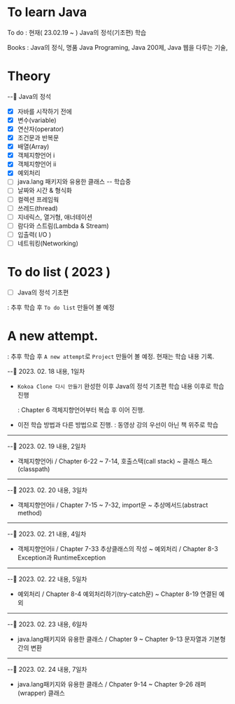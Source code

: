 # To learn Java

To do : 현재( 23.02.19 ~ ) Java의 정석(기초편) 학습

Books : Java의 정식, 명품 Java Programing, Java 200제, Java 웹을 다루는 기술,

# Theory

--🍭 Java의 정석

- [x] 자바를 시작하기 전에
- [x] 변수(variable)
- [x] 연산자(operator)
- [x] 조건문과 반복문
- [x] 배열(Array)
- [x] 객체지향언어 ⅰ
- [x] 객체지향언어 ⅱ
- [x] 예외처리
- [ ] java.lang 패키지와 유용한 클래스 -- 학습중
- [ ] 날짜와 시간 & 형식화
- [ ] 컬렉션 프레임웍
- [ ] 쓰레드(thread)
- [ ] 지네릭스, 열거형, 애너테이션
- [ ] 람다와 스트림(Lambda & Stream)
- [ ] 입출력( I/O )
- [ ] 네트워킹(Networking)

# To do list ( 2023 )

- [ ] Java의 정석 기초편

: 추후 학습 후 `To do list` 만들어 볼 예정

# A new attempt.

: 추후 학습 후 `A new attempt`로 `Project` 만들어 볼 예정. 현재는 학습 내용 기록.

--🍭 2023. 02. 18 내용, 1일차

- `Kokoa Clone 다시 만들기` 완성한 이후 Java의 정석 기초편 학습 내용 이후로 학습진행

  : Chapter 6 객체지향언어부터 복습 후 이어 진행.

- 이전 학습 방법과 다른 방법으로 진행.
  : 동영상 강의 우선이 아닌 책 위주로 학습

---

--🍭 2023. 02. 19 내용, 2일차

- 객체지향언어ⅰ / Chapter 6-22 ~ 7-14, 호출스택(call stack) ~ 클래스 패스(classpath)

---

--🍭 2023. 02. 20 내용, 3일차

- 객체지향언어ⅱ / Chapter 7-15 ~ 7-32, import문 ~ 추상메서드(abstract method)

---

--🍭 2023. 02. 21 내용, 4일차

- 객체지향언어ⅱ / Chapter 7-33 추상클래스의 작성 ~ 예외처리 / Chapter 8-3 Exception과 RuntimeException

---

--🍭 2023. 02. 22 내용, 5일차

- 예외처리 / Chapter 8-4 예외처리하기(try-catch문) ~ Chapter 8-19 연결된 예외

---

--🍭 2023. 02. 23 내용, 6일차

- java.lang패키지와 유용한 클래스 / Chapter 9 ~ Chapter 9-13 문자열과 기본형 간의 변환

---

--🍭 2023. 02. 24 내용, 7일차

- java.lang패키지와 유용한 클래스 / Chpater 9-14 ~ Chapter 9-26 래퍼(wrapper) 클래스
